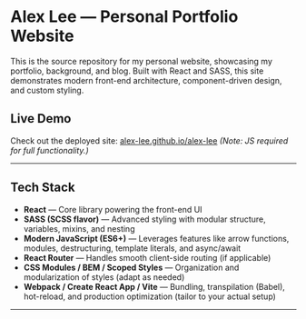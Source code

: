# Alex Lee — Personal Portfolio Website

This is the source repository for my personal website, showcasing my portfolio, background, and blog. Built with React and SASS, this site demonstrates modern front-end architecture, component-driven design, and custom styling.

##  Live Demo
Check out the deployed site: [alex-lee.github.io/alex-lee](https://1128alex.github.io/alex-lee/) *(Note: JS required for full functionality.)*

---

##  Tech Stack

- **React** — Core library powering the front-end UI
- **SASS (SCSS flavor)** — Advanced styling with modular structure, variables, mixins, and nesting
- **Modern JavaScript (ES6+)** — Leverages features like arrow functions, modules, destructuring, template literals, and async/await
- **React Router** — Handles smooth client-side routing (if applicable)
- **CSS Modules / BEM / Scoped Styles** — Organization and modularization of styles (adapt as needed)
- **Webpack / Create React App / Vite** — Bundling, transpilation (Babel), hot-reload, and production optimization (tailor to your actual setup)

---

